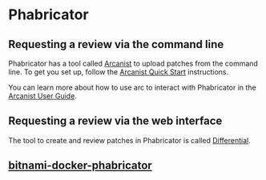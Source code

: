 # Phabricator

## Requesting a review via the command line
Phabricator has a tool called [Arcanist]() to upload patches from the command line. To get you set up, follow the [Arcanist Quick Start](https://secure.phabricator.com/book/phabricator/article/arcanist_quick_start/) instructions.

You can learn more about how to use arc to interact with Phabricator in the [Arcanist User Guide](https://secure.phabricator.com/book/phabricator/article/arcanist/).

## Requesting a review via the web interface
The tool to create and review patches in Phabricator is called [Differential]().


## [bitnami-docker-phabricator](https://github.com/bitnami/bitnami-docker-phabricator)

